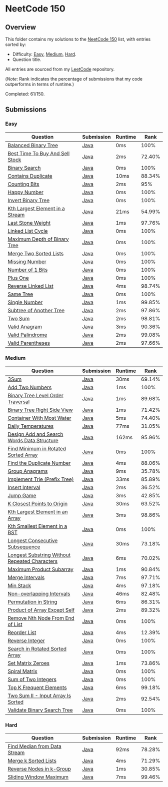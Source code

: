 # NeetCode 150

## Overview
This folder contains my solutions to the [NeetCode 150](https://leetcode.com/problem-list/plakya4j/) list,
with entries sorted by:
- Difficulty: [Easy](#easy), [Medium](#medium), [Hard](#hard).
- Question title.

All entries are sourced from my [LeetCode](https://github.com/shumarb/leetcode) repository.

(*Note*: Rank indicates the percentage of submissions that my code outperforms in terms of runtime.)

Completed: 61/150.

## Submissions
### Easy
| Question                                                                                                      | Submission                                                                                       | Runtime | Rank   |
|---------------------------------------------------------------------------------------------------------------|--------------------------------------------------------------------------------------------------|---------|--------|
| [Balanced Binary Tree](https://leetcode.com/problems/balanced-binary-tree/description/)                       | [Java](https://github.com/shumarb/leetcode/blob/main/submissions/BalancedBinaryTree.java)        | 0ms     | 100%   |
| [Best Time To Buy And Sell Stock](https://leetcode.com/problems/best-time-to-buy-and-sell-stock/description/) | [Java](https://github.com/shumarb/leetcode/blob/main/submissions/BestTimeToBuyAndSellStock.java) | 2ms     | 72.40% |
| [Binary Search](https://leetcode.com/problems/binary-search/description/)                                     | [Java](https://github.com/shumarb/leetcode/blob/main/submissions/BinarySearch.java)              | 0ms     | 100%   |
| [Contains Duplicate](https://leetcode.com/problems/contains-duplicate/description)                            | [Java](https://github.com/shumarb/leetcode/blob/main/submissions/ContainsDuplicate.java)         | 10ms    | 88.34% |
| [Counting Bits](https://leetcode.com/problems/counting-bits/description/)                                     | [Java](https://github.com/shumarb/leetcode/blob/main/submissions/CountingBits.java)              | 2ms     | 95%    |
| [Happy Number](https://leetcode.com/problems/happy-number/description/)                                       | [Java](https://github.com/shumarb/leetcode/blob/main/submissions/HappyNumber.java)               | 0ms     | 100%   |
| [Invert Binary Tree](https://leetcode.com/problems/invert-binary-tree/description/)                           | [Java](https://github.com/shumarb/leetcode/blob/main/submissions/InvertBinaryTree.java)          | 0ms     | 100%   |
| [Kth Largest Element in a Stream](https://leetcode.com/problems/kth-largest-element-in-a-stream/description/) | [Java](https://github.com/shumarb/leetcode/blob/main/submissions/KthLargest.java)                | 21ms    | 54.99% |
| [Last Stone Weight](https://leetcode.com/problems/last-stone-weight/description/)                             | [Java](https://github.com/shumarb/leetcode/blob/main/submissions/LastStoneWeight.java)           | 1ms     | 97.76% |
| [Linked List Cycle](https://leetcode.com/problems/linked-list-cycle/description/)                             | [Java](https://github.com/shumarb/leetcode/blob/main/submissions/LinkedListCycle.java)           | 0ms     | 100%   |
| [Maximum Depth of Binary Tree](https://leetcode.com/problems/maximum-depth-of-binary-tree/description/)       | [Java](https://github.com/shumarb/leetcode/blob/main/submissions/MaximumDepthOfBinaryTree.java)  | 0ms     | 100%   |
| [Merge Two Sorted Lists](https://leetcode.com/problems/merge-two-sorted-lists/description/)                   | [Java](https://github.com/shumarb/leetcode/blob/main/submissions/MergeTwoSortedLists.java)       | 0ms     | 100%   |
| [Missing Number](https://leetcode.com/problems/missing-number/description/)                                   | [Java](https://github.com/shumarb/leetcode/blob/main/submissions/MissingNumber.java)             | 0ms     | 100%   |
| [Number of 1 Bits](https://leetcode.com/problems/number-of-1-bits/description/)                               | [Java](https://github.com/shumarb/leetcode/blob/main/submissions/NumberOf1Bits.java)             | 0ms     | 100%   |
| [Plus One](https://leetcode.com/problems/plus-one/description/)                                               | [Java](https://github.com/shumarb/leetcode/blob/main/submissions/PlusOne.java)                   | 0ms     | 100%   |
| [Reverse Linked List](https://leetcode.com/problems/reverse-linked-list/description/)                         | [Java](https://github.com/shumarb/leetcode/blob/main/submissions/ReverseLinkedList.java)         | 4ms     | 98.74% |
| [Same Tree](https://leetcode.com/problems/same-tree/description/)                                             | [Java](https://github.com/shumarb/leetcode/blob/main/submissions/SameTree.java)                  | 0ms     | 100%   |
| [Single Number](https://leetcode.com/problems/single-number/description/)                                     | [Java](https://github.com/shumarb/leetcode/blob/main/submissions/SingleNumber.java)              | 1ms     | 99.85% |
| [Subtree of Another Tree](https://leetcode.com/problems/subtree-of-another-tree/description/)                 | [Java](https://github.com/shumarb/leetcode/blob/main/submissions/SubtreeOfAnotherTree.java)      | 2ms     | 97.86% |
| [Two Sum](https://leetcode.com/problems/two-sum/description/)                                                 | [Java](https://github.com/shumarb/leetcode/blob/main/submissions/TwoSum.java)                    | 2ms     | 98.81% |
| [Valid Anagram](https://leetcode.com/problems/valid-anagram/description/)                                     | [Java](https://github.com/shumarb/leetcode/blob/main/submissions/ValidAnagram.java)              | 3ms     | 90.36% |
| [Valid Palindrome](https://leetcode.com/problems/valid-palindrome/description/)                               | [Java](https://github.com/shumarb/leetcode/blob/main/submissions/ValidPalindrome.java)           | 2ms     | 99.08% |
| [Valid Parentheses](https://leetcode.com/problems/valid-parentheses/description/)                             | [Java](https://github.com/shumarb/leetcode/blob/main/submissions/ValidParentheses.java)          | 2ms     | 97.66% |

### Medium
| Question                                                                                                                                   | Submission                                                                                                       | Runtime | Rank   |
|--------------------------------------------------------------------------------------------------------------------------------------------|------------------------------------------------------------------------------------------------------------------|---------|--------|
| [3Sum](https://leetcode.com/problems/3sum/description/)                                                                                    | [Java](https://github.com/shumarb/leetcode/blob/main/submissions/ThreeSum.java)                                  | 30ms    | 69.14% |
| [Add Two Numbers](https://leetcode.com/problems/add-two-numbers/description/)                                                              | [Java](https://github.com/shumarb/leetcode/blob/main/submissions/AddTwoNumbers.java)                             | 1ms     | 100%   |
| [Binary Tree Level Order Traversal](https://leetcode.com/problems/binary-tree-level-order-traversal/description/)                          | [Java](https://github.com/shumarb/leetcode/blob/main/submissions/BinaryTreeLevelOrderTraversal.java)             | 1ms     | 89.68% |
| [Binary Tree Right Side View](https://leetcode.com/problems/binary-tree-right-side-view/description/)                                      | [Java](https://github.com/shumarb/leetcode/blob/main/submissions/BinaryTreeRightSideView.java)                   | 1ms     | 71.42% |
| [Container With Most Water](https://leetcode.com/problems/container-with-most-water/description/)                                          | [Java](https://github.com/shumarb/leetcode/blob/main/submissions/ContainerWithMostWater.java)                    | 5ms     | 74.40% |
| [Daily Temperatures](https://leetcode.com/problems/daily-temperatures/description/)                                                        | [Java](https://github.com/shumarb/leetcode/blob/main/submissions/DailyTemperatures.java)                         | 77ms    | 31.05% |
| [Design Add and Search Words Data Structure](https://leetcode.com/problems/design-add-and-search-words-data-structure/description/)        | [Java](https://github.com/shumarb/leetcode/blob/main/submissions/DesignAddAndSearchWordsDataStructure.java)      | 162ms   | 95.96% | 
| [Find Minimum in Rotated Sorted Array](https://leetcode.com/problems/find-minimum-in-rotated-sorted-array/description/)                    | [Java](https://github.com/shumarb/leetcode/blob/main/submissions/FindMinimumInRotatedSortedArray.java)           | 0ms     | 100%   |
| [Find the Duplicate Number](https://leetcode.com/problems/find-the-duplicate-number/description/)                                          | [Java](https://github.com/shumarb/leetcode/blob/main/submissions/FindTheDuplicateNumber.java)                    | 4ms     | 88.06% |
| [Group Anagrams](https://leetcode.com/problems/group-anagrams/description/)                                                                | [Java](https://github.com/shumarb/leetcode/blob/main/submissions/GroupAnagrams.java)                             | 9ms     | 35.78% |
| [Implement Trie (Prefix Tree)](https://leetcode.com/problems/implement-trie-prefix-tree/description/)                                      | [Java](https://github.com/shumarb/leetcode/blob/main/submissions/Trie.java)                                      | 33ms    | 85.89% | 
| [Insert Interval](https://leetcode.com/problems/insert-interval/)                                                                          | [Java](https://github.com/shumarb/leetcode/blob/main/submissions/InsertInterval.java)                            | 2ms     | 36.52% |
| [Jump Game](https://leetcode.com/problems/jump-game/description/)                                                                          | [Java](https://github.com/shumarb/leetcode/blob/main/submissions/JumpGame.java)                                  | 3ms     | 42.85% |
| [K Closest Points to Origin](https://leetcode.com/problems/k-closest-points-to-origin/description/)                                        | [Java](https://github.com/shumarb/leetcode/blob/main/submissions/KClosestPointsToOrigin.java)                    | 30ms    | 63.52% |
| [Kth Largest Element in an Array](https://leetcode.com/problems/kth-largest-element-in-an-array/description/)                              | [Java](https://github.com/shumarb/leetcode/blob/main/submissions/KthLargestElementInAnArray.java)                | 3ms     | 98.86% |
| [Kth Smallest Element in a BST](https://leetcode.com/problems/kth-smallest-element-in-a-bst/description/)                                  | [Java](https://github.com/shumarb/leetcode/blob/main/submissions/KthSmallestElementInABST.java)                  | 0ms     | 100%   |
| [Longest Consecutive Subsequence](https://leetcode.com/problems/longest-consecutive-subsequence/description/)                              | [Java](https://github.com/shumarb/leetcode/blob/main/submissions/LongestConsecutiveSubsequence.java)             | 30ms    | 73.18% |
| [Longest Substring Without Repeated Characters](https://leetcode.com/problems/longest-substring-without-repeating-characters/description/) | [Java](https://github.com/shumarb/leetcode/blob/main/submissions/LongestSubstringWithoutRepeatedCharacters.java) | 6ms     | 70.02% |
| [Maximum Product Subarray](https://leetcode.com/problems/maximum-product-subarray/description/)                                            | [Java](https://github.com/shumarb/leetcode/blob/main/submissions/MaximumProductSubarray.java)                    | 1ms     | 90.84% |
| [Merge Intervals](https://leetcode.com/problems/merge-intervals/description/)                                                              | [Java](https://github.com/shumarb/leetcode/blob/main/submissions/MergeIntervals.java)                            | 7ms     | 97.71% |
| [Min Stack](https://leetcode.com/problems/min-stack/description/)                                                                          | [Java](https://github.com/shumarb/leetcode/blob/main/submissions/MinStack.java)                                  | 4ms     | 97.18% |
| [Non-overlapping Intervals](https://leetcode.com/problems/non-overlapping-intervals/description/)                                          | [Java](https://github.com/shumarb/leetcode/blob/main/submissions/NonOverlappingIntervals.java)                   | 46ms    | 82.48% |
| [Permutation in String](https://leetcode.com/problems/permutation-in-string/description/)                                                  | [Java](https://github.com/shumarb/leetcode/blob/main/submissions/PermutationInString.java)                       | 6ms     | 86.31% |
| [Product of Array Except Self](https://leetcode.com/problems/product-of-array-except-self/description/)                                    | [Java](https://github.com/shumarb/leetcode/blob/main/submissions/ProductOfArrayExceptSelf.java)                  | 2ms     | 89.32% |
| [Remove Nth Node From End of List](https://leetcode.com/problems/remove-nth-node-from-end-of-list/description/)                            | [Java](https://github.com/shumarb/leetcode/blob/main/submissions/RemoveNthNodeFromEndOfList.java)                | 0ms     | 100%   |
| [Reorder List](https://leetcode.com/problems/reorder-list/description/)                                                                    | [Java](https://github.com/shumarb/leetcode/blob/main/submissions/ReorderList.java)                               | 4ms     | 12.39% |
| [Reverse Integer](https://leetcode.com/problems/reverse-integer/description/)                                                              | [Java](https://github.com/shumarb/leetcode/blob/main/submissions/ReverseInteger.java)                            | 0ms     | 100%   |
| [Search in Rotated Sorted Array](https://leetcode.com/problems/search-in-rotated-sorted-array/description/)                                | [Java](https://github.com/shumarb/leetcode/blob/main/submissions/SearchInRotatedSortedArray.java)                | 0ms     | 100%   |
| [Set Matrix Zeroes](https://leetcode.com/problems/set-matrix-zeroes/description/)                                                          | [Java](https://github.com/shumarb/leetcode/blob/main/submissions/SetMatrixZeroes.java)                           | 1ms     | 73.86% |
| [Spiral Matrix](https://leetcode.com/problems/spiral-matrix/description/)                                                                  | [Java](https://github.com/shumarb/leetcode/blob/main/submissions/SpiralMatrix.java)                              | 0ms     | 100%   |
| [Sum of Two Integers](https://leetcode.com/problems/sum-of-two-integers/description/)                                                      | [Java](https://github.com/shumarb/leetcode/blob/main/submissions/SumOfTwoIntegers.java)                          | 0ms     | 100%   |
| [Top K Frequent Elements](https://leetcode.com/problems/top-k-frequent-elements/description/)                                              | [Java](https://github.com/shumarb/leetcode/blob/main/submissions/TopKFrequentElements.java)                      | 6ms     | 99.18% |
| [Two Sum II - Input Array Is Sorted](https://leetcode.com/problems/two-sum-ii-input-array-is-sorted/description/)                          | [Java](https://github.com/shumarb/leetcode/blob/main/submissions/TwoSumTwoInputArrayIsSorted.java)               | 2ms     | 92.54% |
| [Validate Binary Search Tree](https://leetcode.com/problems/validate-binary-search-tree/description/)                                      | [Java](https://github.com/shumarb/leetcode/blob/main/submissions/ValidateBinarySearchTree.java)                  | 0ms     | 100%   | 

### Hard
| Question                                                                                                | Submission                                                                                  | Runtime | Rank   |
|---------------------------------------------------------------------------------------------------------|---------------------------------------------------------------------------------------------|---------|--------|
| [Find Median from Data Stream](https://leetcode.com/problems/find-median-from-data-stream/description/) | [Java](https://github.com/shumarb/leetcode/blob/main/submissions/MedianFinder.java)         | 92ms    | 78.28% |
| [Merge k Sorted Lists](https://leetcode.com/problems/merge-k-sorted-lists/description/)                 | [Java](https://github.com/shumarb/leetcode/blob/main/submissions/MergeKSortedLists.java)    | 4ms     | 71.29% |
| [Reverse Nodes in k-Group](https://leetcode.com/problems/reverse-nodes-in-k-group/description/)         | [Java](https://github.com/shumarb/leetcode/blob/main/submissions/ReverseNodesInKGroup.java) | 1ms     | 30.85% |
| [Sliding Window Maximum](https://leetcode.com/problems/sliding-window-maximum/description/)             | [Java](https://github.com/shumarb/leetcode/blob/main/submissions/SlidingWindowMaximum.java) | 7ms     | 99.46% |
